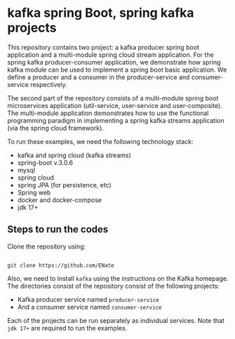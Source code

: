 # kafka spring Boot, spring kafka projects
This repository contains two project: a kafka producer spring boot application and a multi-module spring cloud stream application. For the spring kafka producer-consumer application, we demonstrate how spring kafka module can be used to implement a spring boot basic application. We define a producer and a consumer in the producer-service and consumer-service respectively.

The second part of the repository consists of a multi-module spring boot microservices application (util-service, user-service and user-composite). The multi-module application demonstrates how to use the functional programming paradigm in implementing a spring kafka streams application (via the spring cloud framework).

To run these examples, we need the following technology stack:

+ kafka and spring cloud (kafka streams)
+ spring-boot v.3.0.6
+ mysql
+ spring cloud
+ spring JPA (for persistence, etc)
+ Spring web
+ docker and docker-compose
+ jdk 17+

## Steps to run the codes

Clone the repository using:

```git

git clone https://github.com/ENate

```

Also, we need to install ``kafka`` using the instructions on the Kafka homepage. The directories consist of the repository consist of the following projects:

+ Kafka producer service named ``producer-service``
+ And a consumer service named ``consumer-service``

Each of the projects can be run separately as individual services. Note that ``jdk 17+`` are required to run the examples.


